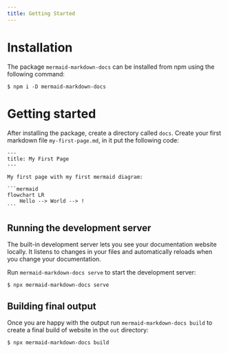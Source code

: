 ```yaml
---
title: Getting Started
---
```


# Installation

The package `mermaid-markdown-docs` can be installed from npm using the following command:

```shell
$ npm i -D mermaid-markdown-docs
```

# Getting started
After installing the package, create a directory called `docs`. Create your first markdown file `my-first-page.md`, in it put the following code:
````
---
title: My First Page
---

My first page with my first mermaid diagram:

```mermaid
flowchart LR
    Hello --> World --> !
```
````

## Running the development server

The built-in development server lets you see your documentation website locally. It listens to changes in your files and automatically reloads when you change your documentation.

Run `mermaid-markdown-docs serve` to start the development server:
```shell
$ npx mermaid-markdown-docs serve
```

## Building final output

Once you are happy with the output run `mermaid-markdown-docs build` to create a final build of website in the `out` directory:
```shell
$ npx mermaid-markdown-docs build
```